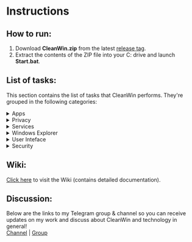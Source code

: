 # Instructions

## How to run:
1. Download **CleanWin.zip** from the latest [release tag](https://github.com/PratyakshM/CleanWin/releases/tag/0.2).
2. Extract the contents of the ZIP file into your C: drive and launch **Start.bat**.    

## List of tasks:
This section contains the list of tasks that CleanWin performs. They're grouped in the following categories:
<details>
<summary>Apps</summary>
List of apps removed:
<br>3D Viewer        
<br>Alarms and Clock
<br>Cortana  
<br>Camera  
<br>Feedback Hub 
<br>Get Help      
<br>Get started  
<br>Groove Music  
<br>Mail and Calendar  
<br>Messaging  
<br>Maps  
<br>Microsoft News  
<br>Microsoft Solitaire Collection  
<br>Mixed Reality Portal  
<br>Movies & TV  
<br>OneConnect  
<br>Office  
<br>Office Lens  
<br>OneNote  
<br>Paint 3D  
<br>People  
<br>Sway  
<br>Skype  
<br>Sticky Notes  
<br>Whiteboard  
<br>Your Phone  
<br><br>List of apps installed:
<br>7-zip
</details>

<details>
<summary>Privacy</summary>
Disable maps updates
<br>Disable feedback
<br>Disable advertising ID
<br>Disable location tracking
<br>Disable background apps
</details>

<details>
<summary>Services</summary>
Disable AutoPlay
<br>Disable Autorun
<br>Disable disk defragmentation
<br>Set BIOS time to UTC
</details>

<details>
<summary>Windows Explorer</summary>
Disable Search Indexing when on battery power
<br>Show verbose status
<br>Use Print Screen key to open Snip & Sketch overlay
</details>

<details>
<summary>User Inteface</summary>
Hide language icon from taskbar
<br>Hide known extensions
<br>Disable sticky keys prompt
<br>Set Explorer to open This PC instead of Quick access
<br>Hide 3D Objects tabs from This PC and Quick Access
<br>Hide task view icon from taskbar
<br>Show all tray icons on taskbar
<br>Show seconds in taskbar clock
</details>

<details>
<summary>Security</summary>
Disable Server Message Block
<br>Disable Meltdown compatibility flag
</details>   

## Wiki:
[Click here](https://github.com/PratyakshM/CleanWin/wiki/Wiki) to visit the Wiki (contains detailed documentation).      


## Discussion:
Below are the links to my Telegram group & channel so you can receive updates on my work and discuss about CleanWin and technology in general!  
[Channel](https://t.me/PratyakshProjects) | [Group](https://t.me/pratt_community)   
